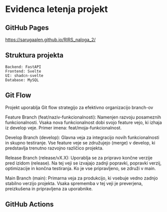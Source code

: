 #  Evidenca letenja projekt

## GitHub Pages
https://sarugaalen.github.io/RIRS_naloga_2/

## Struktura projekta

    Backend: FastAPI
    Frontend: Svelte
    UI: shadcn-svelte
    Database: MySQL

##   Git Flow

Projekt uporablja Git flow strategijo za efektivno organizacijo branch-ov

Feature Branch (feat/naziv-funkcionalnosti): Namenjen razvoju posameznih funkcionalnosti. Vsaka nova funkcionalnost dobi svojo feature vejo, ki izhaja iz develop veje. Primer imena: feat/moja-funkcionalnost.

Develop Branch (develop): Glavna veja za integracijo novih funkcionalnosti in skupno testiranje. Vse feature veje se združujejo (merge) v develop, ki predstavlja trenutno razvojno različico projekta.

Release Branch (release/vX.X): Uporablja se za pripravo končne verzije pred izidom (release). Na tej veji se izvajajo zadnji popravki, popravki verzij, optimizacije in končna testiranja. Ko je vse pripravljeno, se združi v main.

Main Branch (main): Primarna veja za produkcijo, ki vsebuje vedno zadnjo stabilno verzijo projekta. Vsaka sprememba v tej veji je preverjena, preizkušena in pripravljena za uporabnike.

## GitHub Actions
